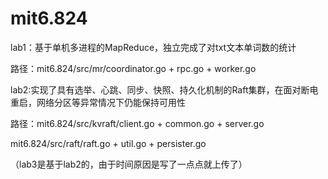 # mit6.824
lab1：基于单机多进程的MapReduce，独立完成了对txt文本单词数的统计

路径：mit6.824/src/mr/coordinator.go + rpc.go + worker.go

lab2:实现了具有选举、心跳、同步、快照、持久化机制的Raft集群，在面对断电重启，网络分区等异常情况下仍能保持可用性

路径：mit6.824/src/kvraft/client.go + common.go + server.go

mit6.824/src/raft/raft.go + util.go + persister.go

（lab3是基于lab2的，由于时间原因是写了一点点就上传了）